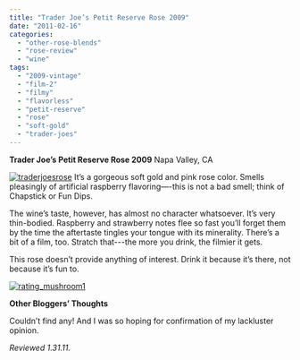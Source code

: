 ```yaml
---
title: "Trader Joe’s Petit Reserve Rose 2009"
date: "2011-02-16"
categories: 
  - "other-rose-blends"
  - "rose-review"
  - "wine"
tags: 
  - "2009-vintage"
  - "film-2"
  - "filmy"
  - "flavorless"
  - "petit-reserve"
  - "rose"
  - "soft-gold"
  - "trader-joes"
---
```


**Trader Joe’s Petit Reserve Rose 2009** Napa Valley, CA

[![](http://s3.amazonaws.com/thegourmez-wpmedia/2011/02/traderjoesrose.jpg "traderjoesrose")](http://s3.amazonaws.com/thegourmez-wpmedia/2011/02/traderjoesrose.jpg) It’s a gorgeous soft gold and pink rose color. Smells pleasingly of artificial raspberry flavoring—-this is not a bad smell; think of Chapstick or Fun Dips.

The wine’s taste, however, has almost no character whatsoever. It’s very thin-bodied. Raspberry and strawberry notes flee so fast you’ll forget them by the time the aftertaste tingles your tongue with its minerality. There’s a bit of a film, too. Stratch that---the more you drink, the filmier it gets.

This rose doesn’t provide anything of interest. Drink it because it’s there, not because it’s fun to.

[![](http://s3.amazonaws.com/thegourmez-wpmedia/2009/04/rating_mushroom1.gif "rating_mushroom1")](http://s3.amazonaws.com/thegourmez-wpmedia/2009/04/rating_mushroom1.gif)

**Other Bloggers’ Thoughts**

Couldn’t find any! And I was so hoping for confirmation of my lackluster opinion.

_Reviewed 1.31.11._
